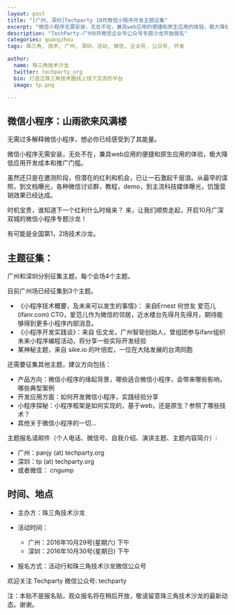 ```yaml
---
layout: post
title: "[广州、深圳]Techparty 10月微信小程序开发主题征集"
excerpt: "微信小程序无需安装，无处不在，兼具web应用的便捷和原生应用的体验，极大降低应用开发成本和推广门槛。虽然还只是在邀测阶段，但潜在的红利和机会，已让一石激起千层浪。从最早的谍照，到文档曝光，各种微信讨论群，教程，demo，到主流科技媒体曝光. 让我们顺势走起，开启10月广深双城的微信小程序专题沙龙！现招募讲师"
description: "TechParty-广州8月微信企业号公众号专题沙龙开始报名"
categories: guangzhou
tags: 珠三角, 技术, 广州, 深圳，活动, 微信, 企业号, 公众号, 开发

author:
  name: 珠三角技术沙龙
  twitter: techparty_org
  bio: 打造泛珠三角技术圈线上线下交流的平台
  image: tp.png

---
```


## 微信小程序：山雨欲来风满楼

无需过多解释微信小程序，想必你已经感受到了其能量。

微信小程序无需安装，无处不在，兼具web应用的便捷和原生应用的体验，极大降低应用开发成本和推广门槛。

虽然还只是在邀测阶段，但潜在的红利和机会，已让一石激起千层浪。从最早的谍照，到文档曝光，各种微信讨论群，教程，demo，到主流科技媒体曝光，饥饿营销效果已经达成。

时机宝贵，谁知道下一个红利什么时候来？
来，让我们顺势走起，开启10月广深双城的微信小程序专题沙龙！

有可能是全国第1，2场技术沙龙。


## 主题征集：

广州和深圳分别征集主题，每个会场4个主题。

目前广州场已经征集到3个主题。

- 《小程序技术概要，及未来可以发生的事情》： 来自Ernest 何世友 爱范儿(ifanr.com) CTO，爱范儿作为微信的邻居，近水楼台先得月先得月，期待能够得到更多小程序内部消息。
- 《小程序开发实践谈》：来自 伍文龙，广州智钜创始人，曾组团参与ifanr组织未来小程序编程活动，将分享一些实际开发经验
- 某神秘主题，来自 sike.io 的叶倍宏，一位在大陆发展的台湾同胞

还需要征集其他主题，建议方向包括：

- 产品方向：微信小程序的缘起背景，哪些适合微信小程序，会带来哪些影响，哪些典型案例
- 开发应用方面：如何开发微信小程序，实践经验分享
- 小程序探秘：小程序框架是如何实现的，基于web，还是原生？参照了哪些技术？
- 其他关于微信小程序的一切...

主题报名请邮件（个人电话、微信号、自我介绍、演讲主题、主题内容简介）: 

- 广州：panjy (at) techparty.org
- 深圳：tp (at) techparty.org
- 或者微信： cngump

## 时间、地点

- 主办方：珠三角技术沙龙
- 活动时间：

  - 广州：2016年10月29号(星期六) 下午
  - 深圳：2016年10月30号(星期日) 下午

- 报名方式：活动行和珠三角技术沙龙微信公众号

欢迎关注 Techparty 微信公众号: techparty

注：本贴不是报名贴，观众报名将在稍后开放，敬请留意珠三角技术沙龙的最新动态。谢谢。
